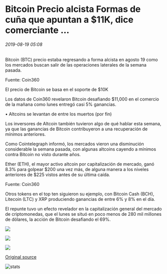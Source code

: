 # Bitcoin Precio alcista Formas de cuña que apuntan a $11K, dice comerciante ...

###### 2019-08-19 05:08

Bitcoin (BTC) precio estaba regresando a forma alcista en agosto 19 como los mercados buscan salir de las operaciones laterales de la semana pasada.

Fuente: Coin360

El precio de Bitcoin se basa en el soporte de $10K

Los datos de Coin360 revelaron Bitcoin desafiando $11,000 en el comercio de la mañana como lunes entregó casi 5% ganancias.

• Altcoins se levantan de entre los muertos (por fin)

Los inversores de Altcoin también tuvieron algo de qué hablar esta semana, ya que las ganancias de Bitcoin contribuyeron a una recuperación de mínimos anteriores.

Como Cointelegraph informó, los mercados vieron una disminución considerable la semana pasada, con algunas altcoins cayendo a mínimos contra Bitcoin no visto durante años.

Ether (ETH), el mayor activo altcoin por capitalización de mercado, ganó 8.3% para golpear $200 una vez más, de alguna manera a los niveles anteriores de $225 vistos antes de su última caída.

Fuente: Coin360

Otros tokens en el top ten siguieron su ejemplo, con Bitcoin Cash (BCH), Litecoin (LTC) y XRP produciendo ganancias de entre 6% y 8% en el día.

El repunte tuvo un efecto revelador en la capitalización general del mercado de criptomonedas, que el lunes se situó en poco menos de 280 mil millones de dólares, la acción de Bitcoin desafiando el 69%.

![](https://s3.cointelegraph.com/storage/uploads/view/d368f786c6470f41fdeae04665cb224c.png)

![](https://s3.cointelegraph.com/storage/uploads/view/206466b504237ebfef3beea8e7ff7e4e.png)

![](https://s3.cointelegraph.com/storage/uploads/view/6593834900d6ae2a8a42a277c86dd4d6.png)

[Original source](https://cointelegraph.com/news/bitcoin-price-bullish-wedge-forms-pointing-to-11k-says-trader)

![stats](https://c.statcounter.com/11760860/0/a89fa40b/1/ "stats")